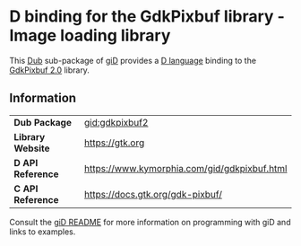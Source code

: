 # D binding for the GdkPixbuf library - Image loading library

This [Dub](https://dub.pm/) sub-package of [giD](https://gid.dub.pm) provides a [D language](https://www.dlang.org) binding to the [GdkPixbuf 2.0](https://gtk.org) library.

## Information

|     |     |
| --- | --- |
| **Dub Package**          | [gid:gdkpixbuf2](https://code.dlang.org/packages/gid%3Agdkpixbuf2)               |
| **Library Website**      | https://gtk.org                                                                  |
| **D API Reference**      | https://www.kymorphia.com/gid/gdkpixbuf.html                                     |
| **C API Reference**      | https://docs.gtk.org/gdk-pixbuf/                                                 |

Consult the [giD README](https://github.com/Kymorphia/gid) for more information on programming with giD and links to examples.
